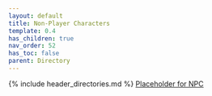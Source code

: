 ```yaml
---
layout: default
title: Non-Player Characters
template: 0.4
has_children: true
nav_order: 52
has_toc: false
parent: Directory
---
```

{% include header_directories.md %}
[Placeholder for NPC](Placeholder%20for%20NPC.md)




